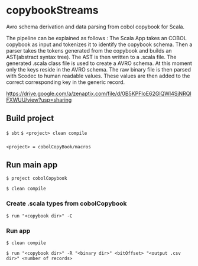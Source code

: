 # copybookStreams
Avro schema derivation and data parsing from cobol copybook for Scala.

The pipeline can be explained as follows : 
The Scala App takes an COBOL copybook as input and tokenizes it to identify the
copybook schema. Then a parser takes the tokens generated from the copybook and
builds an AST(abstract syntax tree). The AST is then written to a .scala file. 
The generated .scala class file is used to create a AVRO schema. 
At this moment only the keys reside in the AVRO schema. The raw binary file is then
parsed with Scodec to human readable values. These values are then added to the 
correct corresponding key in the generic record. 

https://drive.google.com/a/zenaptix.com/file/d/0B5KPFloE62GlQWI4SjNRQlFXWUU/view?usp=sharing


## Build project
```$ sbt```
```$ <project> clean compile ```
###
```<project> = cobolCopyBook/macros```

## Run main app
```$ project cobolCopybook```

```$ clean compile```

### Create .scala types from cobolCopybook
```$ run "<copybook dir>" -C ```

### Run app
```$ clean compile```

```$ run "<copybook dir>" -R "<binary dir>" <bitOffset> "<output .csv dir>" <number of records>```
